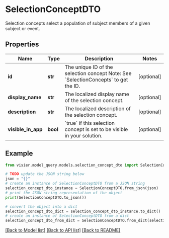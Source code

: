 # SelectionConceptDTO

Selection concepts select a population of subject members of a given subject or event.

## Properties

Name | Type | Description | Notes
------------ | ------------- | ------------- | -------------
**id** | **str** | The unique ID of the selection concept  Note: See &#x60;SelectionConcepts&#x60; to get the ID. | [optional] 
**display_name** | **str** | The localized display name of the selection concept. | [optional] 
**description** | **str** | The localized description of the selection concept. | [optional] 
**visible_in_app** | **bool** | &#x60;true&#x60; if this selection concept is set to be visible in your solution. | [optional] 

## Example

```python
from visier.model_query.models.selection_concept_dto import SelectionConceptDTO

# TODO update the JSON string below
json = "{}"
# create an instance of SelectionConceptDTO from a JSON string
selection_concept_dto_instance = SelectionConceptDTO.from_json(json)
# print the JSON string representation of the object
print(SelectionConceptDTO.to_json())

# convert the object into a dict
selection_concept_dto_dict = selection_concept_dto_instance.to_dict()
# create an instance of SelectionConceptDTO from a dict
selection_concept_dto_from_dict = SelectionConceptDTO.from_dict(selection_concept_dto_dict)
```
[[Back to Model list]](../README.md#documentation-for-models) [[Back to API list]](../README.md#documentation-for-api-endpoints) [[Back to README]](../README.md)


